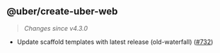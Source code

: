 ## @uber/create-uber-web
> *Changes since v4.3.0*

 - Update scaffold templates with latest release (old-waterfall) ([#732](https://github.com/uber/fusionjs/pull/732))
